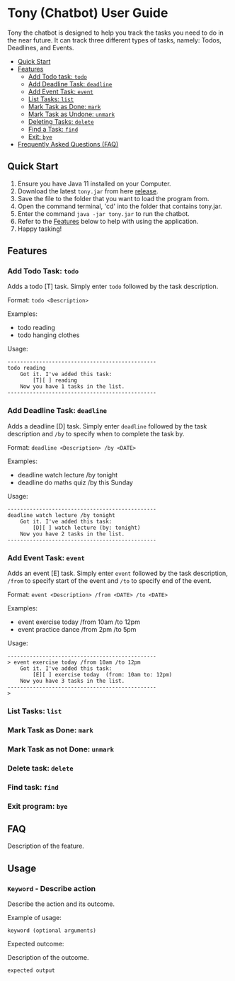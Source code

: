 # Tony (Chatbot) User Guide
Tony the chatbot is designed to help you track the tasks you need to do in the near future.
It can track three different types of tasks, namely: Todos, Deadlines, and Events.

* [Quick Start](#quick-start)
* [Features](#features)
  - [Add Todo task: `todo`](#add-todo-task-todo)
  - [Add Deadline Task: `deadline`](#add-deadline-task-deadline)
  - [Add Event Task: `event`](#add-event-task-event)
  - [List Tasks: `list`](#list-tasks-list)
  - [Mark Task as Done: `mark`](#mark-task-as-done-mark)
  - [Mark Task as Undone: `unmark`](#mark-task-as-not-done-unmark)
  - [Deleting Tasks: `delete`](#delete-task-delete)
  - [Find a Task: `find`](#find-task-find)
  - [Exit: `bye`](#exit-program-bye)
* [Frequently Asked Questions (FAQ)](#faq)

## Quick Start
1. Ensure you have Java 11 installed on your Computer.
2. Download the latest `tony.jar` from here [release](linkkk).
3. Save the file to the folder that you want to load the program from.
4. Open the command terminal, 'cd' into the folder that contains tony.jar.
5. Enter the command `java -jar tony.jar` to run the chatbot.
6. Refer to the [Features](#features) below to help with using the application.
7. Happy tasking!

## Features

### Add Todo Task: `todo`

Adds a todo [T] task. Simply enter `todo` followed by the task description.

Format: `todo <Description>`

Examples:
* todo reading
* todo hanging clothes

Usage:
```
-----------------------------------------------
todo reading
	Got it. I've added this task:
		[T][ ] reading
	Now you have 1 tasks in the list.
-----------------------------------------------
```

### Add Deadline Task: `deadline`

Adds a deadline [D] task. Simply enter `deadline` followed by the task description
and `/by` to specify when to complete the task by.

Format: `deadline <Description> /by <DATE>`

Examples:
* deadline watch lecture /by tonight
* deadline do maths quiz /by this Sunday

Usage:
```
-----------------------------------------------
deadline watch lecture /by tonight
    Got it. I've added this task:
		[D][ ] watch lecture (by: tonight)
	Now you have 2 tasks in the list.
-----------------------------------------------
```

### Add Event Task: `event`

Adds an event [E] task. Simply enter `event` followed by the task description,
`/from` to specify start of the event and `/to` to specify end of the event.

Format: `event <Description> /from <DATE> /to <DATE>`

Examples:
* event exercise today /from 10am /to 12pm
* event practice dance /from 2pm /to 5pm

Usage:
```
-----------------------------------------------
> event exercise today /from 10am /to 12pm
	Got it. I've added this task:
		[E][ ] exercise today  (from: 10am to: 12pm)
	Now you have 3 tasks in the list.
-----------------------------------------------
> 
```

### List Tasks: ``list``
### Mark Task as Done: `mark`
### Mark Task as not Done: `unmark`
### Delete task: `delete`
### Find task: `find`
### Exit program: `bye`

## FAQ


Description of the feature.

## Usage

### `Keyword` - Describe action

Describe the action and its outcome.

Example of usage:

`keyword (optional arguments)`

Expected outcome:

Description of the outcome.

```
expected output
```

